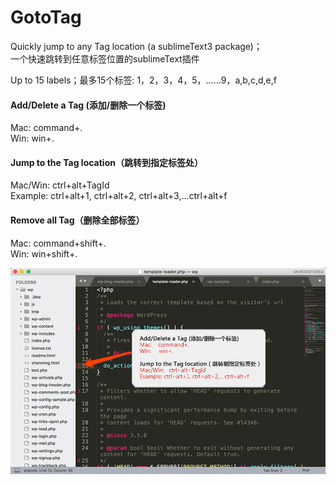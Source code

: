 # GotoTag
Quickly jump to any Tag location  (a sublimeText3 package)；  
一个快速跳转到任意标签位置的sublimeText插件

Up to 15 labels；最多15个标签:
1，2，3，4，5，……9，a,b,c,d,e,f

#### Add/Delete a Tag (添加/删除一个标签)  
Mac:    command+.  
Win:     win+.  

#### Jump to the Tag location（跳转到指定标签处）  
Mac/Win: ctrl+alt+TagId  
Example: ctrl+alt+1, ctrl+alt+2, ctrl+alt+3,...ctrl+alt+f  

#### Remove all Tag（删除全部标签）  
Mac: command+shift+.  
Win: win+shift+.  

![manual](https://raw.githubusercontent.com/dclnet/gotoTag/master/gotoTag.png) 
